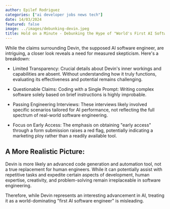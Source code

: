 ```yaml
---
author: Epilef Rodriguez
categories: ["ai developer jobs news tech"]
date: 14/03/2024
featured: false
image: ../images/debunking-devin.jpeg
title: Hold on a Minute - Debunking the Hype of "World's First AI Software Engineer"
---
```


While the claims surrounding Devin, the supposed AI software engineer, are intriguing, a closer look reveals a need for measured skepticism. Here's a breakdown:


* Limited Transparency: Crucial details about Devin's inner workings and capabilities are absent. Without understanding how it truly functions, evaluating its effectiveness and potential remains challenging.

* Questionable Claims: Coding with a Single Prompt: Writing complex software solely based on brief instructions is highly improbable.

* Passing Engineering Interviews: These interviews likely involved specific scenarios tailored for AI performance, not reflecting the full spectrum of real-world software engineering.

* Focus on Early Access: The emphasis on obtaining "early access" through a form submission raises a red flag, potentially indicating a marketing ploy rather than a readily available tool.

## A More Realistic Picture:

Devin is more likely an advanced code generation and automation tool, not a true replacement for human engineers.  While it can potentially assist with repetitive tasks and expedite certain aspects of development,  human expertise, creativity, and problem-solving remain irreplaceable in software engineering.

Therefore, while Devin represents an interesting advancement in AI, treating it as a world-dominating "first AI software engineer" is misleading.